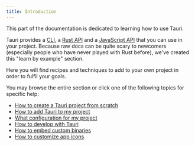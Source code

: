 ```yaml
---
title: Introduction
---
```


This part of the documentation is dedicated to learning how to use Tauri.

Tauri provides a [CLI](/docs/api/cli), a [Rust API](/docs/api/rust/tauri/config/fn.get) and a [JavaScript API](/docs/api/js) that you can use in your project. Because raw docs can be quite scary to newcomers (especially people who have never played with Rust before), we've created this "learn by example" section.

Here you will find recipes and techniques to add to your own project in order to fulfil your goals.

You may browse the entire section or click one of the following topics for specific help:

- [How to create a Tauri project from scratch](/docs/usage/recipes/visual/frontends)
- [How to add Tauri to my project](/docs/usage/development/integration)
- [What configuration for my project](/docs/usage/patterns/about-patterns)
- [How to develop with Tauri](/docs/usage/development/development)
- [How to embed custom binaries](/docs/usage/recipes/bundler/sidecar)
- [How to customize app icons](/docs/usage/recipes/visual/icons)